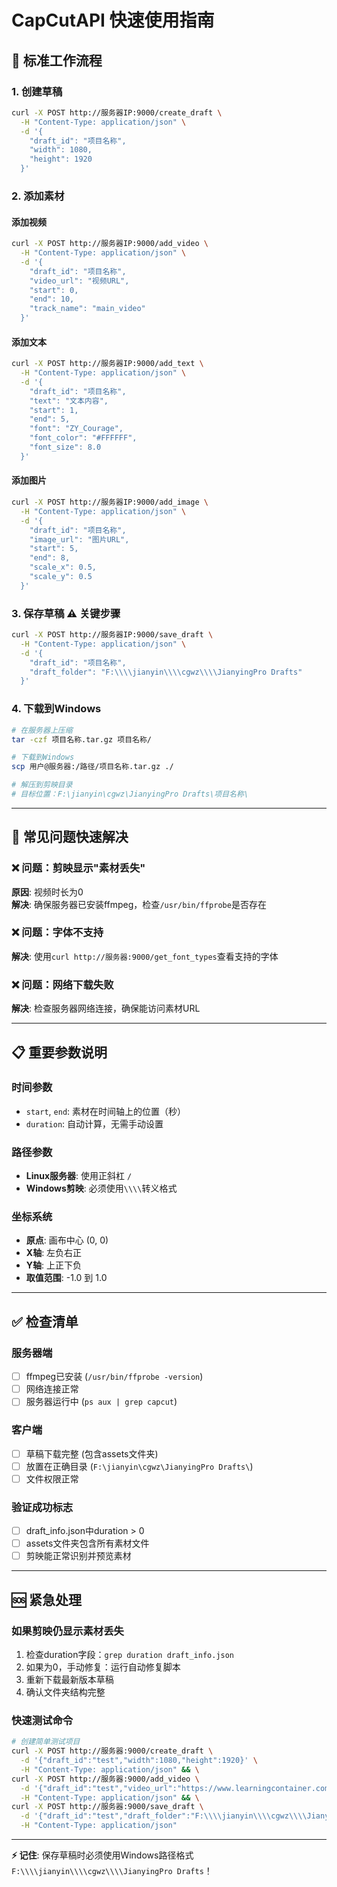 # CapCutAPI 快速使用指南

## 🚀 **标准工作流程**

### 1. 创建草稿
```bash
curl -X POST http://服务器IP:9000/create_draft \
  -H "Content-Type: application/json" \
  -d '{
    "draft_id": "项目名称",
    "width": 1080,
    "height": 1920
  }'
```

### 2. 添加素材

#### 添加视频
```bash
curl -X POST http://服务器IP:9000/add_video \
  -H "Content-Type: application/json" \
  -d '{
    "draft_id": "项目名称",
    "video_url": "视频URL",
    "start": 0,
    "end": 10,
    "track_name": "main_video"
  }'
```

#### 添加文本
```bash
curl -X POST http://服务器IP:9000/add_text \
  -H "Content-Type: application/json" \
  -d '{
    "draft_id": "项目名称",
    "text": "文本内容",
    "start": 1,
    "end": 5,
    "font": "ZY_Courage",
    "font_color": "#FFFFFF",
    "font_size": 8.0
  }'
```

#### 添加图片
```bash
curl -X POST http://服务器IP:9000/add_image \
  -H "Content-Type: application/json" \
  -d '{
    "draft_id": "项目名称",
    "image_url": "图片URL",
    "start": 5,
    "end": 8,
    "scale_x": 0.5,
    "scale_y": 0.5
  }'
```

### 3. 保存草稿 ⚠️ **关键步骤**
```bash
curl -X POST http://服务器IP:9000/save_draft \
  -H "Content-Type: application/json" \
  -d '{
    "draft_id": "项目名称",
    "draft_folder": "F:\\\\jianyin\\\\cgwz\\\\JianyingPro Drafts"
  }'
```

### 4. 下载到Windows
```bash
# 在服务器上压缩
tar -czf 项目名称.tar.gz 项目名称/

# 下载到Windows
scp 用户@服务器:/路径/项目名称.tar.gz ./

# 解压到剪映目录
# 目标位置：F:\jianyin\cgwz\JianyingPro Drafts\项目名称\
```

---

## 🔧 **常见问题快速解决**

### ❌ 问题：剪映显示"素材丢失"
**原因**: 视频时长为0  
**解决**: 确保服务器已安装ffmpeg，检查`/usr/bin/ffprobe`是否存在

### ❌ 问题：字体不支持
**解决**: 使用`curl http://服务器:9000/get_font_types`查看支持的字体

### ❌ 问题：网络下载失败
**解决**: 检查服务器网络连接，确保能访问素材URL

---

## 📋 **重要参数说明**

### 时间参数
- `start`, `end`: 素材在时间轴上的位置（秒）
- `duration`: 自动计算，无需手动设置

### 路径参数
- **Linux服务器**: 使用正斜杠 `/`
- **Windows剪映**: 必须使用`\\\\`转义格式

### 坐标系统
- **原点**: 画布中心 (0, 0)
- **X轴**: 左负右正
- **Y轴**: 上正下负
- **取值范围**: -1.0 到 1.0

---

## ✅ **检查清单**

### 服务器端
- [ ] ffmpeg已安装 (`/usr/bin/ffprobe -version`)
- [ ] 网络连接正常
- [ ] 服务器运行中 (`ps aux | grep capcut`)

### 客户端
- [ ] 草稿下载完整 (包含assets文件夹)
- [ ] 放置在正确目录 (`F:\jianyin\cgwz\JianyingPro Drafts\`)
- [ ] 文件权限正常

### 验证成功标志
- [ ] draft_info.json中duration > 0
- [ ] assets文件夹包含所有素材文件
- [ ] 剪映能正常识别并预览素材

---

## 🆘 **紧急处理**

### 如果剪映仍显示素材丢失
1. 检查duration字段：`grep duration draft_info.json`
2. 如果为0，手动修复：运行自动修复脚本
3. 重新下载最新版本草稿
4. 确认文件夹结构完整

### 快速测试命令
```bash
# 创建简单测试项目
curl -X POST http://服务器:9000/create_draft \
  -d '{"draft_id":"test","width":1080,"height":1920}' \
  -H "Content-Type: application/json" && \
curl -X POST http://服务器:9000/add_video \
  -d '{"draft_id":"test","video_url":"https://www.learningcontainer.com/wp-content/uploads/2020/05/sample-mp4-file.mp4","start":0,"end":5}' \
  -H "Content-Type: application/json" && \
curl -X POST http://服务器:9000/save_draft \
  -d '{"draft_id":"test","draft_folder":"F:\\\\jianyin\\\\cgwz\\\\JianyingPro Drafts"}' \
  -H "Content-Type: application/json"
```

---

**⚡ 记住**: 保存草稿时必须使用Windows路径格式`F:\\\\jianyin\\\\cgwz\\\\JianyingPro Drafts`！ 
